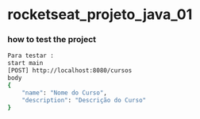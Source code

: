 # rocketseat_projeto_java_01

### how to test the project
```bash
Para testar :
start main
[POST] http://localhost:8080/cursos
body
{
    "name": "Nome do Curso",
    "description": "Descrição do Curso"
}
